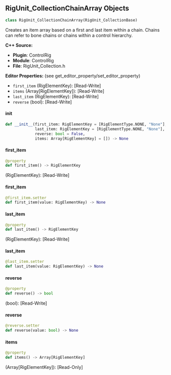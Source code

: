 ## RigUnit_CollectionChainArray Objects

```python
class RigUnit_CollectionChainArray(RigUnit_CollectionBase)
```

Creates an item array based on a first and last item within a chain.
Chains can refer to bone chains or chains within a control hierarchy.

**C++ Source:**

- **Plugin**: ControlRig
- **Module**: ControlRig
- **File**: RigUnit_Collection.h

**Editor Properties:** (see get_editor_property/set_editor_property)

- ``first_item`` (RigElementKey):  [Read-Write]
- ``items`` (Array[RigElementKey]):  [Read-Write]
- ``last_item`` (RigElementKey):  [Read-Write]
- ``reverse`` (bool):  [Read-Write]

<a id="unreal.RigUnit_CollectionChainArray.__init__"></a>

#### __init__

```python
def __init__(first_item: RigElementKey = [RigElementType.NONE, "None"],
             last_item: RigElementKey = [RigElementType.NONE, "None"],
             reverse: bool = False,
             items: Array[RigElementKey] = []) -> None
```

<a id="unreal.RigUnit_CollectionChainArray.first_item"></a>

#### first_item

```python
@property
def first_item() -> RigElementKey
```

(RigElementKey):  [Read-Write]

<a id="unreal.RigUnit_CollectionChainArray.first_item"></a>

#### first_item

```python
@first_item.setter
def first_item(value: RigElementKey) -> None
```

<a id="unreal.RigUnit_CollectionChainArray.last_item"></a>

#### last_item

```python
@property
def last_item() -> RigElementKey
```

(RigElementKey):  [Read-Write]

<a id="unreal.RigUnit_CollectionChainArray.last_item"></a>

#### last_item

```python
@last_item.setter
def last_item(value: RigElementKey) -> None
```

<a id="unreal.RigUnit_CollectionChainArray.reverse"></a>

#### reverse

```python
@property
def reverse() -> bool
```

(bool):  [Read-Write]

<a id="unreal.RigUnit_CollectionChainArray.reverse"></a>

#### reverse

```python
@reverse.setter
def reverse(value: bool) -> None
```

<a id="unreal.RigUnit_CollectionChainArray.items"></a>

#### items

```python
@property
def items() -> Array[RigElementKey]
```

(Array[RigElementKey]):  [Read-Only]

<a id="unreal.RigUnit_CollectionNameSearch"></a>